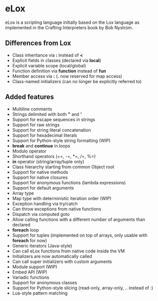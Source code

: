 eLox
====

eLox is a scripting language initially based on the Lox language as implemented in the Crafting Interpreters book by Bob Nystrom.

Differences from Lox
--------------------

* Class inheritance via **:** instead of **<**
* Explicit fields in classes (declared via **local**)
* Explicit variable scope (local/global)
* Function definition via **function** instead of **fun**
* Member access via **:** (**.** now reserved for map access)
* Class-named initializers (can no longer be explicitly referred to)

Added features
--------------

* Multiline comments
* Strings delimited with both **"** and **'**
* Support for escape sequences in strings
* Support for raw strings
* Support for string literal concatenation
* Support for hexadecimal literals
* Support for Python-style string formatting (WIP)
* **break** and **continue** in loops
* Modulo operator
* Shorthand operators (+=, -=, *=, /=, %=)
* **in** operator (string/array/tuple only)
* Class hierarchy starting from common Object root
* Support for native methods
* Support for native closures
* Support for anonymous functions (lambda expressions)
* Support for default arguments
* Array type
* Map type with deterministic iteration order (WIP)
* Exception handling via try/catch
* Can throw exceptions from native functions
* Dispatch via computed goto
* Allow calling functions with a different number of arguments than declared
* **foreach** loop
* Support for tuples (implemented on top of arrays, only usable with **foreach** for now)
* Generic iterators (Java-style)
* Can call eLox functions from native code inside the VM
* Initializers are now automatically called
* Can call super initializers with custom arguments
* Module support (WIP)
* Embed API (WIP)
* Variadic functions
* Support for anonymous classes
* Support for Python-style slicing (read-only, array-only, .. instead of :)
* Lua-style pattern matching
